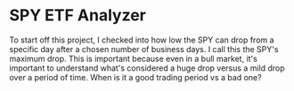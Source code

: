 # SPY ETF Analyzer

To start off this project, I checked into how low the SPY can drop from
a specific day after a chosen number of business days.  I call this the 
SPY's maximum drop.  This is important because even in a bull market, it's 
important to understand what's considered a huge drop versus a mild drop over 
a period of time.  When is it a good trading period vs a bad one?



